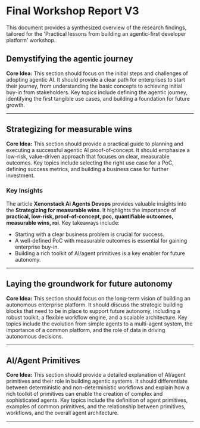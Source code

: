 # Final Workshop Report V3

This document provides a synthesized overview of the research findings, tailored for the 'Practical lessons from building an agentic-first developer platform' workshop.

## Demystifying the agentic journey

**Core Idea:** This section should focus on the initial steps and challenges of adopting agentic AI. It should provide a clear path for enterprises to start their journey, from understanding the basic concepts to achieving initial buy-in from stakeholders. Key topics include defining the agentic journey, identifying the first tangible use cases, and building a foundation for future growth.


---

## Strategizing for measurable wins

**Core Idea:** This section should provide a practical guide to planning and executing a successful agentic AI proof-of-concept. It should emphasize a low-risk, value-driven approach that focuses on clear, measurable outcomes. Key topics include selecting the right use case for a PoC, defining success metrics, and building a business case for further investment.

### Key Insights

The article **Xenonstack Ai Agents Devops** provides valuable insights into the **Strategizing for measurable wins**.                     It highlights the importance of **practical, low-risk, proof-of-concept, poc, quantifiable outcomes, measurable wins, roi**.                     Key takeaways include:
- Starting with a clear business problem is crucial for success.
- A well-defined PoC with measurable outcomes is essential for gaining enterprise buy-in.
- Building a rich toolkit of AI/agent primitives is a key enabler for future autonomy.


---

## Laying the groundwork for future autonomy

**Core Idea:** This section should focus on the long-term vision of building an autonomous enterprise platform. It should discuss the strategic building blocks that need to be in place to support future autonomy, including a robust toolkit, a flexible workflow engine, and a scalable architecture. Key topics include the evolution from simple agents to a multi-agent system, the importance of a common platform, and the role of data in driving autonomous decisions.


---

## AI/Agent Primitives

**Core Idea:** This section should provide a detailed explanation of AI/agent primitives and their role in building agentic systems. It should differentiate between deterministic and non-deterministic workflows and explain how a rich toolkit of primitives can enable the creation of complex and sophisticated agents. Key topics include the definition of agent primitives, examples of common primitives, and the relationship between primitives, workflows, and the overall agent architecture.


---

